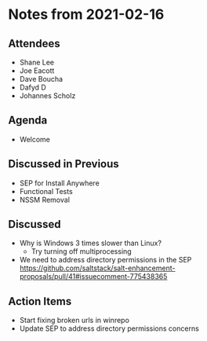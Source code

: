 # Notes from 2021-02-16

## Attendees
- Shane Lee
- Joe Eacott
- Dave Boucha
- Dafyd D
- Johannes Scholz

## Agenda
- Welcome

## Discussed in Previous
- SEP for Install Anywhere
- Functional Tests
- NSSM Removal

## Discussed
- Why is Windows 3 times slower than Linux?
    - Try turning off multiprocessing
- We need to address directory permissions in the SEP
  https://github.com/saltstack/salt-enhancement-proposals/pull/41#issuecomment-775438365

## Action Items
- Start fixing broken urls in winrepo
- Update SEP to address directory permissions concerns